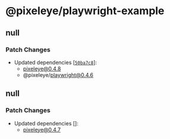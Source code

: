 # @pixeleye/playwright-example

## null

### Patch Changes

- Updated dependencies [[`50ba7c8`](https://github.com/pixeleye-io/pixeleye/commit/50ba7c8a61dcb495f25c1af25199408c346c0246)]:
  - pixeleye@0.4.8
  - @pixeleye/playwright@0.4.6

## null

### Patch Changes

- Updated dependencies []:
  - pixeleye@0.4.7
